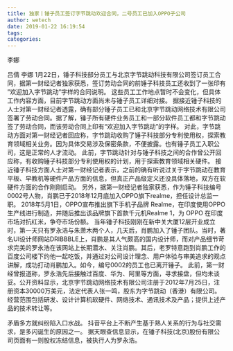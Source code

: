 ```yaml
---
title: 独家丨锤子员工签订字节跳动欢迎合同，二号员工已加入OPPO子公司
author: wetech
date: 2019-01-22 16:19:54
tags: 
categories: 
---
```

李娜
<!-- more -->
吕倩
李娜
1月22日，锤子科技部分员工与北京字节跳动科技有限公司签订员工合同，据第一财经记者独家获悉，签订劳动合同的前锤子科技员工还收到了一张印有 ”欢迎加入字节跳动”字样的合同说明。
这些员工工作地点暂时不会变化，但具体工作内容方面，目前字节跳动方面尚未与锤子员工详细对接。
据接近锤子科技的人士对第一财经记者透露，确有部分锤子员工已和北京字节跳动网络技术有限公司签署了劳动合同。据了解，锤子所有硬件业务员工和一部分软件员工都和字节跳动签了劳动合同，而该劳动合同上印有“欢迎加入字节跳动”的字样。
对此，字节跳动方面对第一财经记者回应称，字节跳动收购了锤子科技部分专利使用权，探索教育领域相关业务。因为具体交易涉及保密条款，不便披露。也有锤子员工入职公司，这是正常的人才流动。
此前，字节跳动针对与锤子科技之间的合作曾公开回应称，有收购锤子科技部分专利使用权的计划，用于探索教育领域相关硬件。
接近锤子科技方面人士对第一财经记者表示，之前的确有听说过关于字节跳动在教育平板、早教机等硬件产品方面的信息，但真正产品级定义还没具体落地，双方在软硬件方面的合作刚刚启动。
另外，据第一财经记者独家获悉，作为锤子科技编号0002号人物，肖鹏已于2018年12月底加入OPPO旗下realme，担任设计总监一职。
2018年5月1日，OPPO宣布推出旗下手机子品牌 Realme，在印度使用OPPO生产线进行制造，并随后推出该品牌旗下首款千元机Realme 1，为 OPPO 在印度市场对抗红米，争夺市场份额。
当年锤子科技刚刚在新中关大厦12层开业成立时，第一天只有罗永浩与朱萧木两个人，几天后，肖鹏加入了锤子团队。当时，著名UI设计师网站DRIBBBLE上，肖鹏是其人气颇高的国内设计师，而对产品细节苛求完美的罗永浩在该网站上长期潜水、关注肖鹏。其后，老罗特意跑到肖鹏工作的百度公司楼下约他一起吃饭，并通过对公司设计理念、用户体验与审美追求的观点讲解，成功打动肖鹏加入。如今，编号0002的员工也已离开锤子。
此前，第一财经曾报道称，罗永浩先后接触过百度、华为、阿里等方面，寻求接盘，但均未谈妥。公开资料显示，北京字节跳动网络技术有限公司注册于2012年7月25日，注册资本30000万美元，法定代表人张一鸣，股东为字节跳动（香港）有限公司。经营范围包括研发、设计计算机软硬件、网络技术、通讯技术及产品；提供上述产品的技术转让等。
 
 
矛盾多方就纠纷陷入口水战。
抖音平台上不断产生基于熟人关系的行为与社交需求，是多闪诞生的原因之一。
据天眼查信息显示，在锤子科技(北京)股份有限公司页面有一则股权冻结信息，被执行人为罗永浩。
